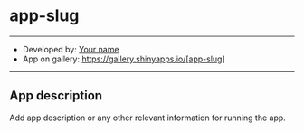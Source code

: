 # app-slug

---

- Developed by: [Your name](Homepage)
- App on gallery: https://gallery.shinyapps.io/[app-slug]

---

## App description

Add app description or any other relevant information for running the app.